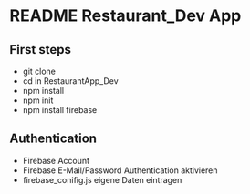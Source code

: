 # README Restaurant_Dev App

## First steps
- git clone
- cd in RestaurantApp_Dev
- npm install
- npm init
- npm install firebase

## Authentication 
- Firebase Account
- Firebase E-Mail/Password Authentication aktivieren 
- firebase_conifig.js eigene Daten eintragen
